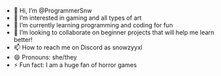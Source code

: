 - 👋 Hi, I’m @ProgrammerSnw
- 👀 I’m interested in gaming and all types of art
- 🌱 I’m currently learning programming and coding for fun
- 💞️ I’m looking to collaborate on beginner projects that will help me learn better!
- 📫 How to reach me on Discord as snowzyyxl
- 😄 Pronouns: she/they
- ⚡ Fun fact: I am a huge fan of horror games

<!---
ProgrammerSnw/ProgrammerSnw is a ✨ special ✨ repository because its `README.md` (this file) appears on your GitHub profile.
You can click the Preview link to take a look at your changes.
--->
